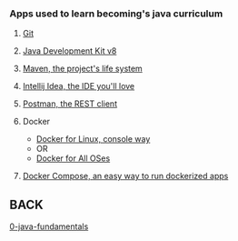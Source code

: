 ### Apps used to learn becoming's java curriculum

1. [Git](https://git-scm.com/)

1. [Java Development Kit v8](https://www.oracle.com/technetwork/java/javase/downloads/jdk8-downloads-2133151.html)

1. [Maven, the project's life system](https://maven.apache.org/download.cgi)

1. [Intellij Idea, the IDE you'll love](https://www.jetbrains.com/idea/download)

1. [Postman, the REST client](https://www.getpostman.com/downloads/)

1. Docker

    - [Docker for Linux, console way](https://docs.docker.com/install/linux/docker-ce/ubuntu/)
    - OR
    - [Docker for All OSes](https://hub.docker.com/search/?type=edition&offering=community)

1. [Docker Compose, an easy way to run dockerized apps](https://docs.docker.com/compose/)

## BACK

[0-java-fundamentals](README.md)